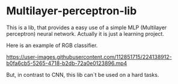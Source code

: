 # Multilayer-perceptron-lib

This is a lib, that provides a easy use of a simple MLP (Multilayer perceptron) neural network.
Actually it is just a learning project.

Here is an example of RGB classifier.

https://user-images.githubusercontent.com/112851715/224138912-b0fa6cb5-5265-4718-b2db-72a0e0123896.mp4



But, in contrast to CNN, this lib can`t be used on a hard tasks.

